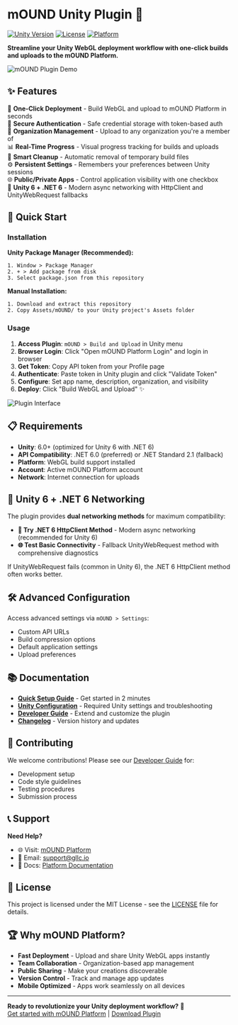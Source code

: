 # mOUND Unity Plugin 🔧

[![Unity Version](https://img.shields.io/badge/Unity-6.0%2B%20%7C%20.NET%206-blue.svg)](https://unity3d.com/get-unity/download)
[![License](https://img.shields.io/badge/License-MIT-green.svg)](LICENSE)
[![Platform](https://img.shields.io/badge/Platform-WebGL-orange.svg)](https://docs.unity3d.com/Manual/webgl.html)

**Streamline your Unity WebGL deployment workflow with one-click builds and uploads to the mOUND Platform.**

![mOUND Plugin Demo](https://via.placeholder.com/800x400/4F46E5/FFFFFF?text=mOUND+Unity+Plugin+Demo)

## ✨ Features

🚀 **One-Click Deployment** - Build WebGL and upload to mOUND Platform in seconds  
🔐 **Secure Authentication** - Safe credential storage with token-based auth  
🏢 **Organization Management** - Upload to any organization you're a member of  
📊 **Real-Time Progress** - Visual progress tracking for builds and uploads  
🧹 **Smart Cleanup** - Automatic removal of temporary build files  
⚙️ **Persistent Settings** - Remembers your preferences between Unity sessions  
🌐 **Public/Private Apps** - Control application visibility with one checkbox  
🔧 **Unity 6 + .NET 6** - Modern async networking with HttpClient and UnityWebRequest fallbacks  

## 🎯 Quick Start

### Installation

**Unity Package Manager (Recommended):**
```
1. Window > Package Manager
2. + > Add package from disk
3. Select package.json from this repository
```

**Manual Installation:**
```
1. Download and extract this repository
2. Copy Assets/mOUND/ to your Unity project's Assets folder
```

### Usage

1. **Access Plugin**: `mOUND > Build and Upload` in Unity menu
2. **Browser Login**: Click "Open mOUND Platform Login" and login in browser
3. **Get Token**: Copy API token from your Profile page  
4. **Authenticate**: Paste token in Unity plugin and click "Validate Token"
5. **Configure**: Set app name, description, organization, and visibility
6. **Deploy**: Click "Build WebGL and Upload" ✨

![Plugin Interface](https://via.placeholder.com/600x400/10B981/FFFFFF?text=Plugin+Interface+Screenshot)

## 📋 Requirements

- **Unity**: 6.0+ (optimized for Unity 6 with .NET 6)
- **API Compatibility**: .NET 6.0 (preferred) or .NET Standard 2.1 (fallback)
- **Platform**: WebGL build support installed
- **Account**: Active mOUND Platform account
- **Network**: Internet connection for uploads

## 🔧 Unity 6 + .NET 6 Networking

The plugin provides **dual networking methods** for maximum compatibility:

- **🔧 Try .NET 6 HttpClient Method** - Modern async networking (recommended for Unity 6)
- **🌐 Test Basic Connectivity** - Fallback UnityWebRequest method with comprehensive diagnostics

If UnityWebRequest fails (common in Unity 6), the .NET 6 HttpClient method often works better.

## 🛠️ Advanced Configuration

Access advanced settings via `mOUND > Settings`:
- Custom API URLs
- Build compression options  
- Default application settings
- Upload preferences

## 📚 Documentation

- **[Quick Setup Guide](SETUP.md)** - Get started in 2 minutes
- **[Unity Configuration](UNITY-SETUP.md)** - Required Unity settings and troubleshooting
- **[Developer Guide](DEVELOPER.md)** - Extend and customize the plugin
- **[Changelog](CHANGELOG.md)** - Version history and updates

## 🤝 Contributing

We welcome contributions! Please see our [Developer Guide](DEVELOPER.md) for:
- Development setup
- Code style guidelines
- Testing procedures
- Submission process

## 📞 Support

**Need Help?**
- 🌐 Visit: [mOUND Platform](https://mound.gllc.io)
- 📧 Email: support@gllc.io
- 📖 Docs: [Platform Documentation](https://mound.gllc.io/docs)

## 📄 License

This project is licensed under the MIT License - see the [LICENSE](LICENSE) file for details.

## 🏆 Why mOUND Platform?

- **Fast Deployment** - Upload and share Unity WebGL apps instantly
- **Team Collaboration** - Organization-based app management
- **Public Sharing** - Make your creations discoverable
- **Version Control** - Track and manage app updates
- **Mobile Optimized** - Apps work seamlessly on all devices

---

**Ready to revolutionize your Unity deployment workflow?** 🚀  
[Get started with mOUND Platform](https://mound.gllc.io) | [Download Plugin](../../releases/latest)

